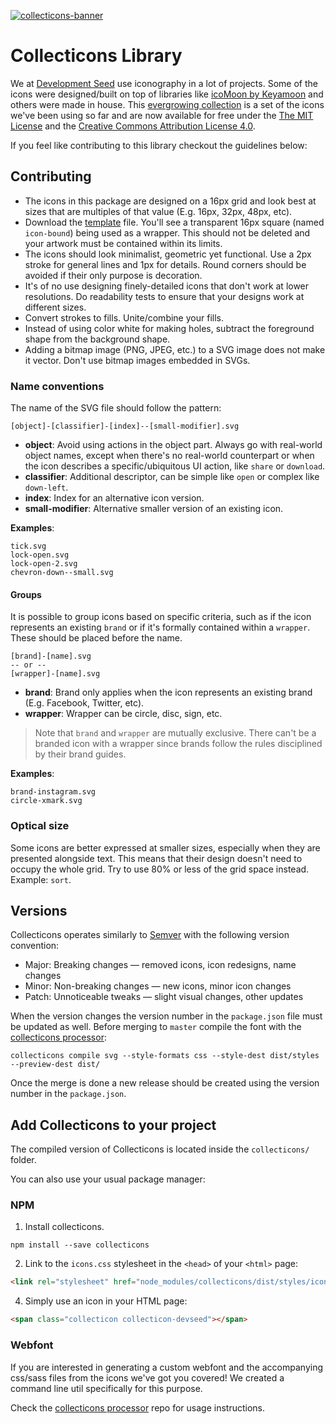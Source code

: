 [![collecticons-banner](https://cloud.githubusercontent.com/assets/1090606/8695447/fdef92fa-2adc-11e5-8979-b61bd96d24ca.png)](https://collecticons.io)

# Collecticons Library

We at [Development Seed](https://developmentseed.org/) use iconography in a lot of projects. Some of the icons were designed/built on top of libraries like [icoMoon by Keyamoon](https://github.com/Keyamoon/IcoMoon-Free) and others were made in house. This [evergrowing collection](http://devseed.com/collecticons) is a set of the icons we've been using so far and are now available for free under the [The MIT License](LICENSE) and the [Creative Commons Attribution License 4.0](https://creativecommons.org/licenses/by/4.0/).

If you feel like contributing to this library checkout the guidelines below:

## Contributing

- The icons in this package are designed on a 16px grid and look best at sizes that are multiples of that value (E.g. 16px, 32px, 48px, etc).
- Download the [template](collecticons-template.svg) file. You'll see a transparent 16px square (named `icon-bound`) being used as a wrapper. This should not be deleted and your artwork must be contained within its limits.
- The icons should look minimalist, geometric yet functional. Use a 2px stroke for general lines and 1px for details. Round corners should be avoided if their only purpose is decoration.
- It's of no use designing finely-detailed icons that don't work at lower resolutions. Do readability tests to ensure that your designs work at different sizes.
- Convert strokes to fills. Unite/combine your fills.
- Instead of using color white for making holes, subtract the foreground shape from the background shape.
- Adding a bitmap image (PNG, JPEG, etc.) to a SVG image does not make it vector. Don't use bitmap images embedded in SVGs.


### Name conventions
The name of the SVG file should follow the pattern:
```
[object]-[classifier]-[index]--[small-modifier].svg
```
- **object**: Avoid using actions in the object part. Always go with real-world object names, except when there's no real-world counterpart or when the icon describes a specific/ubiquitous UI action, like `share` or `download`.
- **classifier**: Additional descriptor, can be simple like `open` or complex like `down-left`.
- **index**: Index for an alternative icon version.
- **small-modifier**: Alternative smaller version of an existing icon.

**Examples**:
```
tick.svg
lock-open.svg
lock-open-2.svg
chevron-down--small.svg
```

#### Groups
It is possible to group icons based on specific criteria, such as if the icon represents an existing `brand` or if it's formally contained within a `wrapper`. These should be placed before the name.

```
[brand]-[name].svg
-- or --
[wrapper]-[name].svg
```

- **brand**: Brand only applies when the icon represents an existing brand (E.g. Facebook, Twitter, etc).
- **wrapper**: Wrapper can be circle, disc, sign, etc.

> Note that `brand` and `wrapper` are mutually exclusive. There can't be a branded icon with a wrapper since brands follow the rules disciplined by their brand guides.

**Examples**:
```
brand-instagram.svg
circle-xmark.svg

```

### Optical size

Some icons are better expressed at smaller sizes, especially when they are presented alongside text. This means that their design doesn't need to occupy the whole grid. Try to use 80% or less of the grid space instead. Example: `sort`.

## Versions
Collecticons operates similarly to [Semver](http://semver.org/) with the following version convention:

- Major: Breaking changes — removed icons, icon redesigns, name changes
- Minor: Non-breaking changes — new icons, minor icon changes
- Patch: Unnoticeable tweaks — slight visual changes, other updates

When the version changes the version number in the `package.json` file must be updated as well.
Before merging to `master` compile the font with the [collecticons processor](https://github.com/developmentseed/collecticons-processor):
```
collecticons compile svg --style-formats css --style-dest dist/styles --preview-dest dist/
```
Once the merge is done a new release should be created using the version number in the `package.json`.


## Add Collecticons to your project

The compiled version of Collecticons is located inside the `collecticons/` folder.

You can also use your usual package manager:

### NPM
1. Install collecticons.
  ```
  npm install --save collecticons
  ```

2. Link to the `icons.css` stylesheet in the `<head>` of your `<html>` page:
  ``` html
  <link rel="stylesheet" href="node_modules/collecticons/dist/styles/icons.css">
  ```

4. Simply use an icon in your HTML page:
  ``` html
  <span class="collecticon collecticon-devseed"></span>
  ```

### Webfont

If you are interested in generating a custom webfont and the accompanying css/sass files from the icons we've got you covered! We created a command line util specifically for this purpose.

Check the [collecticons processor](https://github.com/developmentseed/collecticons-processor) repo for usage instructions.
